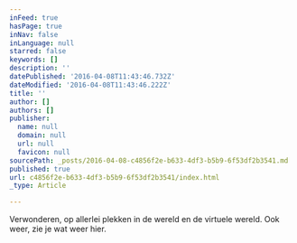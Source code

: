 ```yaml
---
inFeed: true
hasPage: true
inNav: false
inLanguage: null
starred: false
keywords: []
description: ''
datePublished: '2016-04-08T11:43:46.732Z'
dateModified: '2016-04-08T11:43:46.222Z'
title: ''
author: []
authors: []
publisher:
  name: null
  domain: null
  url: null
  favicon: null
sourcePath: _posts/2016-04-08-c4856f2e-b633-4df3-b5b9-6f53df2b3541.md
published: true
url: c4856f2e-b633-4df3-b5b9-6f53df2b3541/index.html
_type: Article

---
```

Verwonderen, op allerlei plekken in de wereld en de virtuele wereld. Ook weer, zie je wat weer hier.